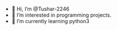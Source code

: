 - 👋 Hi, I’m @Tushar-2246
- 👀 I’m interested in programming projects.
- 🌱 I’m currently learning python3

<!---
Tushar-2246/Tushar-2246 is a ✨ special ✨ repository because its `README.md` (this file) appears on your GitHub profile.
You can click the Preview link to take a look at your changes.
--->
